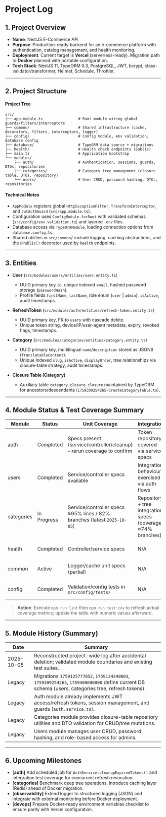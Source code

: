 # Project Log

## 1. Project Overview

- **Name**: NestJS E-Commerce API
- **Purpose**: Production-ready backend for an e-commerce platform with authentication, catalog management, and health monitoring.
- **Deployment**: Current target is **Vercel** (serverless-ready). Migration path to **Docker** planned with portable configuration.
- **Tech Stack**: NestJS 11, TypeORM 0.3, PostgreSQL, JWT, bcrypt, class-validator/transformer, Helmet, Schedule, Throttler.

---

## 2. Project Structure

#### Project Tree

```
src/
├── app.module.ts                # Root module wiring global guards/filters/interceptors
├── common/                      # Shared infrastructure (cache, decorators, filters, interceptors, logger)
├── config/                      # Config module, env validation, database config
├── database/                    # TypeORM data source + migrations
├── health/                      # Health check endpoints (public)
├── main.ts                      # Application bootstrap
└── modules/
    ├── auth/                    # Authentication, sessions, guards, DTOs, repositories
    ├── categories/              # Category tree management (closure table, DTOs, repository)
    └── users/                   # User CRUD, password hashing, DTOs, repositories
```

#### Technical Notes

- `AppModule` registers global `HttpExceptionFilter`, `TransformInterceptor`, and `JwtAuthGuard` (`src/app.module.ts`).
- Configuration uses `ConfigModule.forRoot` with validated schemas (`src/config/env.validation.ts`) and layered `.env` files.
- Database access via `TypeOrmModule`, loading connection options from `database.config.ts`.
- Shared utilities in `src/common/` include logging, caching abstractions, and the `@Public()` decorator used by `health` endpoints.

---

## 3. Entities

- **User** (`src/modules/users/entities/user.entity.ts`)
  - UUID primary key `id`, unique indexed `email`, hashed password storage (`passwordHash`).
  - Profile fields `firstName`, `lastName`, role enum (`user` | `admin`), `isActive`, audit timestamps.

- **RefreshToken** (`src/modules/auth/entities/refresh-token.entity.ts`)
  - UUID primary key, FK to `users` with cascade delete.
  - Unique token string, device/IP/user-agent metadata, expiry, revoked flags, timestamps.

- **Category** (`src/modules/categories/entities/category.entity.ts`)
  - UUID primary key, multilingual `name`/`description` stored as JSONB (`TranslatableContent`).
  - Unique indexed `slug`, `isActive`, `displayOrder`, tree relationships via closure-table strategy, audit timestamps.

- **Closure Table (Category)**
  - Auxiliary table `category_closure_closure` maintained by TypeORM for ancestors/descendants (`1759309254265-CreateCategoryTable.ts`).

---

## 4. Module Status & Test Coverage Summary

| Module      | Status      | Unit Coverage        | Integration            | E2E                            | Notes |
| ----------- | ----------- | -------------------- | ---------------------- | ------------------------------ | ----- |
| auth        | Completed   | Specs present (service/controller/cleanup) – rerun coverage to confirm | Token repository covered via service specs | `test/auth/auth.e2e-spec.ts`, `test/auth/auth-refresh.e2e-spec.ts` | Refresh token lifecycle implemented |
| users       | Completed   | Service/controller specs available | Integration behaviour exercised via auth flows | `test/users/users.e2e-spec.ts` | Password hashing & role management |
| categories  | In Progress | Service/controller specs ≥95% lines / 82% branches (latest `2025-10-05`) | Repository + tree integration specs (coverage ≈74% branches) | `test/categories/categories.e2e-spec.ts` | Tiếp tục tối ưu branch coverage cho DTO/Repository |
| health      | Completed   | Controller/service specs | N/A | `test/health/health.e2e-spec.ts` | Public endpoints via `@Public()` |
| common      | Active      | Logger/cache unit specs (partial) | N/A | N/A | Foundation utilities for other modules |
| config      | Completed   | Validation/config tests in `src/config/tests/` | N/A | N/A | Supports multi-env deployment |

> **Action**: Execute `npm run lint` then `npm run test:cov` to refresh actual coverage metrics; update the table with numeric values afterward.

---

## 5. Module History (Summary)

| Date       | Summary                                                                                                           |
| ---------- | ----------------------------------------------------------------------------------------------------------------- |
| 2025-10-05 | Reconstructed project-wide log after accidental deletion; validated module boundaries and existing test suites.    |
| Legacy     | Migrations `1759125777052`, `1759134340003`, `1759309254265`, `1759400000000` define current DB schema (users, categories tree, refresh tokens). |
| Legacy     | Auth module already implements JWT access/refresh tokens, session management, and guards (`auth.service.ts`).      |
| Legacy     | Categories module provides closure-table repository utilities and DTO validation for CRUD/tree mutations.         |
| Legacy     | Users module manages user CRUD, password hashing, and role-based access for admins.                              |

---

## 6. Upcoming Milestones

- **[auth]** Add scheduled job for `AuthService.cleanupExpiredTokens()` and integration test coverage for concurrent refresh revocation.
- **[categories]** Benchmark deep tree operations, introduce caching layer (Redis) ahead of Docker migration.
- **[observability]** Extend logger to structured logging (JSON) and integrate with external monitoring before Docker deployment.
- **[devops]** Prepare Docker-ready environment variables checklist to ensure parity with Vercel configuration.
